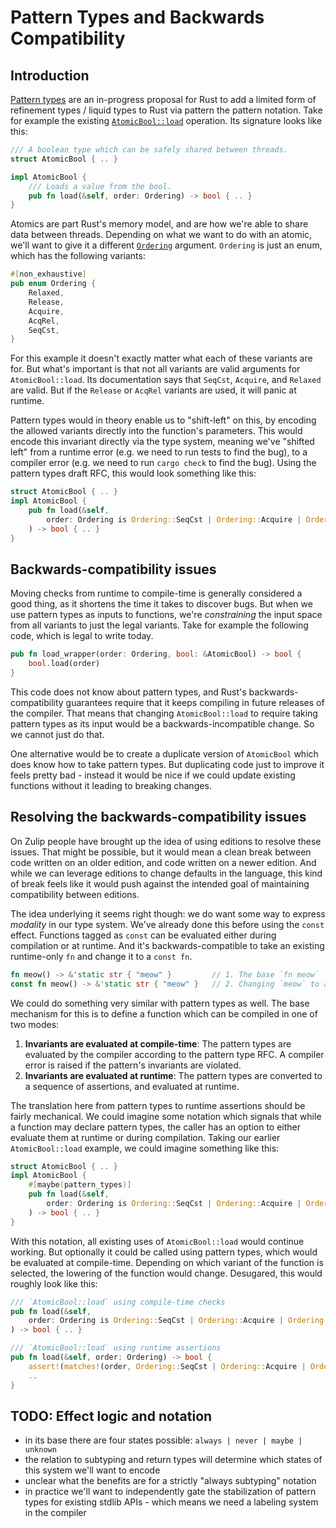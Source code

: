 # Pattern Types and Backwards Compatibility

## Introduction

[Pattern types](https://gist.github.com/joboet/0cecbce925ee2ad1ee3e5520cec81e30)
are an in-progress proposal for Rust to add a limited form of refinement types /
liquid types to Rust via pattern the pattern notation. Take for example the
existing
[`AtomicBool::load`](https://doc.rust-lang.org/std/sync/atomic/struct.AtomicBool.html#method.load)
operation. Its signature looks like this:

```rust
/// A boolean type which can be safely shared between threads.
struct AtomicBool { .. }

impl AtomicBool {
    /// Loads a value from the bool.
    pub fn load(&self, order: Ordering) -> bool { .. }
}
```

Atomics are part Rust's memory model, and are how we're able to share data
between threads. Depending on what we want to do with an atomic, we'll want to
give it a different
[`Ordering`](https://doc.rust-lang.org/std/sync/atomic/enum.Ordering.html)
argument. `Ordering` is just an enum, which has the following variants:

```rust
#[non_exhaustive]
pub enum Ordering {
    Relaxed,
    Release,
    Acquire,
    AcqRel,
    SeqCst,
}
```

For this example it doesn't exactly matter what each of these variants are for.
But what's important is that not all variants are valid arguments for
`AtomicBool::load`. Its documentation says that `SeqCst`, `Acquire`, and
`Relaxed` are valid. But if the `Release` or `AcqRel` variants are used, it will
panic at runtime.

Pattern types would in theory enable us to "shift-left" on this, by encoding the
allowed variants directly into the function's parameters. This would encode this
invariant directly via the type system, meaning we've "shifted left" from a
runtime error (e.g. we need to run tests to find the bug), to a compiler error
(e.g. we need to run `cargo check` to find the bug). Using the pattern types
draft RFC, this would look something like this:

```rust
struct AtomicBool { .. }
impl AtomicBool {
    pub fn load(&self,
        order: Ordering is Ordering::SeqCst | Ordering::Acquire | Ordering::Relaxed
    ) -> bool { .. }
}
```

## Backwards-compatibility issues

Moving checks from runtime to compile-time is generally considered a good thing,
as it shortens the time it takes to discover bugs. But when we use pattern types
as inputs to functions, we're *constraining* the input space from all variants
to just the legal variants. Take for example the following code, which is legal
to write today.

```rust
pub fn load_wrapper(order: Ordering, bool: &AtomicBool) -> bool {
    bool.load(order)
}
```

This code does not know about pattern types, and Rust's backwards-compatibility
guarantees require that it keeps compiling in future releases of the compiler.
That means that changing `AtomicBool::load` to require taking pattern types as
its input would be a backwards-incompatible change. So we cannot just do that.

One alternative would be to create a duplicate version of `AtomicBool` which
does know how to take pattern types. But duplicating code just to improve it
feels pretty bad - instead it would be nice if we could update existing
functions without it leading to breaking changes.

## Resolving the backwards-compatibility issues

On Zulip people have brought up the idea of using editions to resolve these
issues. That might be possible, but it would mean a clean break between code
written on an older edition, and code written on a newer edition. And while we
can leverage editions to change defaults in the language, this kind of break
feels like it would push against the intended goal of maintaining compatibility
between editions.

The idea underlying it seems right though: we do want some way to express
*modality* in our type system. We've already done this before using the `const`
effect. Functions tagged as `const` can be evaluated either during compilation
or at runtime. And it's backwards-compatible to take an existing runtime-only
`fn` and change it to a `const fn`.

```rust
fn meow() -> &'static str { "meow" }         // 1. The base `fn meow`
const fn meow() -> &'static str { "meow" }   // 2. Changing `meow` to a `const fn` is backwards-compatible
```

We could do something very similar with pattern types as well. The base
mechanism for this is to define a function which can be compiled in one of two
modes:

1. **Invariants are evaluated at compile-time**: The pattern types are evaluated by
  the compiler according to the pattern type RFC. A compiler error is raised if
  the pattern's invariants are violated.
2. **Invariants are evaluated at runtime**: The pattern types are converted to a
  sequence of assertions, and evaluated at runtime.

The translation here from pattern types to runtime assertions should be fairly
mechanical. We could imagine some notation which signals that while a function
may declare pattern types, the caller has an option to either evaluate them at
runtime or during compilation. Taking our earlier `AtomicBool::load` example, we
could imagine something like this:

```rust
struct AtomicBool { .. }
impl AtomicBool {
    #[maybe(pattern_types)]
    pub fn load(&self,
        order: Ordering is Ordering::SeqCst | Ordering::Acquire | Ordering::Relaxed
    ) -> bool { .. }
}
```

With this notation, all existing uses of `AtomicBool::load` would continue
working. But optionally it could be called using pattern types, which would be
evaluated at compile-time. Depending on which variant of the function is
selected, the lowering of the function would change. Desugared, this would
roughly look like this:

```rust
/// `AtomicBool::load` using compile-time checks
pub fn load(&self,
    order: Ordering is Ordering::SeqCst | Ordering::Acquire | Ordering::Relaxed
) -> bool { .. }

/// `AtomicBool::load` using runtime assertions
pub fn load(&self, order: Ordering) -> bool {
    assert!(matches!(order, Ordering::SeqCst | Ordering::Acquire | Ordering::Relaxed));
    ..
}
```

## TODO: Effect logic and notation

- in its base there are four states possible: `always | never | maybe | unknown`
- the relation to subtyping and return types will determine which states of this system we'll want to encode
- unclear what the benefits are for a strictly "always subtyping" notation
- in practice we'll want to independently gate the stabilization of pattern
  types for existing stdlib APIs - which means we need a labeling system in the compiler
